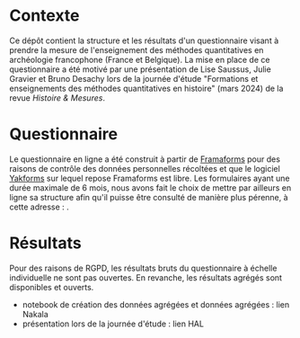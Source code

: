 # Contexte
Ce dépôt contient la structure et les résultats d'un questionnaire visant à prendre la mesure de l'enseignement des méthodes quantitatives en archéologie francophone (France et Belgique). La mise en place de ce questionnaire a été motivé par une présentation de Lise Saussus, Julie Gravier et Bruno Desachy lors de la journée d'étude "Formations et enseignements des méthodes quantitatives en histoire" (mars 2024) de la revue _Histoire & Mesures_.

# Questionnaire
Le questionnaire en ligne a été construit à partir de [Framaforms](https://framaforms.org/abc/fr/) pour des raisons de contrôle des données personnelles récoltées et que le logiciel [Yakforms](https://yakforms.org/pages/contribute.html) sur lequel repose Framaforms est libre. Les formulaires ayant une durée maximale de 6 mois, nous avons fait le choix de mettre par ailleurs en ligne sa structure afin qu'il puisse être consulté de manière plus pérenne, à cette adresse : . 

# Résultats
Pour des raisons de RGPD, les résultats bruts du questionnaire à échelle individuelle ne sont pas ouvertes. En revanche, les résultats agrégés sont disponibles et ouverts.
- notebook de création des données agrégées et données agrégées : lien Nakala
- présentation lors de la journée d'étude : lien HAL